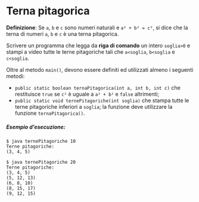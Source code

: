 # Terna pitagorica

**Definizione**: Se `a`, `b` e `c` sono numeri naturali e `a² + b² = c²`, si dice che la terna di numeri `a`, `b` e `c` è una terna pitagorica. 

Scrivere un programma che legga da **riga di comando** un intero `soglia>0` e stampi a video tutte le terne pitagoriche tali che `a<soglia`, `b<soglia` e `c<soglia`. 
 
Oltre al metodo `main()`, devono essere definiti ed utilizzati almeno i seguenti metodi:
* `public static boolean ternaPitagorica(int a, int b, int c)` che restituisce `true` se `c²` è uguale a `a² + b²` e `false` altrimenti;
* `public static void ternePitagoriche(int soglia)` che stampa tutte le terne pitagoriche inferiori a `soglia`; la funzione deve utilizzare la funzione `ternaPitagorica()`.

##### Esempio d'esecuzione:
 
```text
$ java ternePitagoriche 10
Terne pitagoriche:
(3, 4, 5)

$ java ternePitagoriche 20
Terne pitagoriche:
(3, 4, 5)
(5, 12, 13)
(6, 8, 10)
(8, 15, 17)
(9, 12, 15)
```